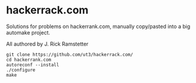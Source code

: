 # hackerrack.com
Solutions for problems on hackerrank.com, manually copy/pasted into a big automake project.

All authored by J. Rick Ramstetter

	git clone https://github.com/ut3/hackerrack.com/
	cd hackerrank.com
	autoreconf --install
	./configure
	make
